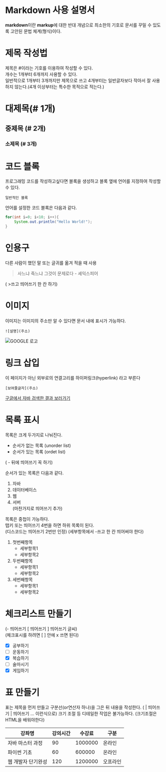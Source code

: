 # Markdown 사용 설명서

**markdown**이란 **markup**에 대한 반대 개념으로 최소한의 기호로 문서를 꾸밀 수 있도록 고안된 문법 체계(형식)이다.

# 제목 작성법

제목은 #이라는 기호를 이용하여 작성할 수 있다.  
개수는 1개부터 6개까지 사용할 수 있다.  
일반적으로 1개부터 3개까지만 제목으로 쓰고 4개부터는 일반글자보다 작아서 잘 사용하지 않는다.(4개 이상부터는 특수한 목적으로 적는다.)  
  
# 대제목(# 1개)
## 중제목 (# 2개)
### 소제목 (# 3개)

# 코드 블록

프로그래밍 코드를 작성하고싶다면 블록을 생성하고 블록 옆에 언어를 지정하여 작성할 수 있다.

```
일반적인 블록
```


언어를 설정한 코드 블록은 다음과 같다.

```java
for(int i=0; i<10; i++){
	System.out.println("Hello World!");
}
```

# 인용구

다른 사람이 했던 말 또는 글귀를 옮겨 적을 때 사용

> 사느냐 죽느냐 그것이 문제로다 - 셰익스피어

( >쓰고 띄어쓰기 한 칸 하기)

# 이미지

이미지는 이미지의 주소만 알 수 있다면 문서 내에 표시가 가능하다.

```
![설명](주소)
```

![GOOGLE 로고](https://image.rocketpunch.com/company/105846/khjeongbogyoyugweon_logo_1572925088.png?s=400x400&t=inside)


# 링크 삽입

이 페이지가 아닌 외부로의 연결고리를 하이퍼링크(hyperlink) 라고 부른다

```
[보여줄글자](주소)
```

[구글에서 자바 검색한 결과 보러가기](https://www.google.co.kr/search?q=%EC%9E%90%EB%B0%94&sca_esv=593031284&source=hp&ei=vESFZeO4Mprn2roP2vu--A8&iflsig=AO6bgOgAAAAAZYVSzNKiRELnTdvrtH2ER5eV2IxakcGA&oq=wkqk&gs_lp=Egdnd3Mtd2l6IgR3a3FrKgIIADIIEAAYgAQYsQMyCxAAGIAEGLEDGIMBMggQABiABBixAzILEAAYgAQYsQMYgwEyCBAAGIAEGLEDMgUQABiABDILEAAYgAQYsQMYgwEyBRAAGIAEMgUQABiABDIFEAAYgARIhxFQwAVYqQdwAXgAkAEAmAHoAaABsAaqAQUwLjIuMrgBA8gBAPgBAagCCsICChAAGAMYjwEY6gLCAgoQLhgDGI8BGOoCwgIEEAAYA8ICCxAuGIAEGLEDGIMBwgIREC4YgAQYsQMYgwEYxwEY0QPCAgsQLhiABBjHARivAcICBxAAGIAEGArCAgkQABiABBgKGCrCAg0QLhiABBjHARjRAxgKwgIEEC4YA8ICBxAuGIAEGArCAggQLhiABBixAw&sclient=gws-wiz)


# 목록 표시

목록은 크게 두가지로 나눠진다.  

- 순서가 없는 목록 (unorder list)
- 순서가 있는 목록 (ordet list)

( - 뒤에 띄어쓰기 꼭 하기)

순서가 있는 목록은 다음과 같다.  

1. 자바
2. 데이터베이스
3. 웹
4. 서버  
(마찬가지로 띄어쓰기 추가)

목록은 중첩이 가능하다.  
탭키 또는 띄어쓰기 4번을 하면 하위 목록이 된다.  
(디스코드는 띄어쓰기 2번만 인정)  (세부항목에서 -쓰고 한 칸 띄어써야 한다)

1. 첫번째항목  
	- 세부항목1
	- 세부항목2  
2. 두번째항목  
	- 세부항목1
	- 세부항목2  
3. 세번째항목  
    - 세부항목1  
    - 세부항목2  
	
# 체크리스트 만들기

(- 띄어쓰기 [ 띄어쓰기 ] 띄어쓰기 글씨)  
(체크표시를 하려면 [ ] 안에 x 쓰면 된다)  

- [x] 공부하기  
- [ ] 운동하기  
- [x] 복습하기  
- [ ] 술마시기  
- [x] 게임하기  

# 표 만들기

표는 제목을 먼저 만들고 구분선(or연산자 하나)을 그은 뒤 내용을 작성한다.
( | 띄어쓰기 | 띄어쓰기 ... 이런식으로)
크기 조절 등 디테일한 작업은 불가능하다. (크기조절은 HTML을 배워야한다)

| 강좌명 | 강의시간 | 수강료 | 구분 |
| --- | --- | --- | --- |
| 자바 마스터 과정 | 90 | 1000000 | 온라인 |
| 파이썬 기초 | 60 | 600000 | 온라인 |
| 웹 개발자 단기완성 | 120 | 1200000 | 오프라인 |